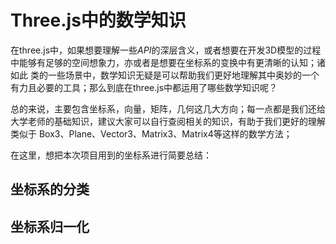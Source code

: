 # Three.js中的数学知识

在three.js中，如果想要理解一些*API*的深层含义，或者想要在开发3D模型的过程中能够有足够的空间想象力，亦或者是想要在坐标系的变换中有更清晰的认知；诸如此
类的一些场景中，数学知识无疑是可以帮助我们更好地理解其中奥妙的一个有力且必要的工具；那么到底在three.js中都运用了哪些数学知识呢？

总的来说，主要包含坐标系，向量，矩阵，几何这几大方向；每一点都是我们还给大学老师的基础知识，建议大家可以自行查阅相关的知识，有助于我们更好的理解类似于
Box3、Plane、Vector3、Matrix3、Matrix4等这样的数学方法；

在这里，想把本次项目用到的坐标系进行简要总结：

## 坐标系的分类

## 坐标系归一化



